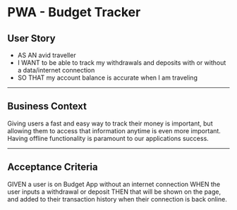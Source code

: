 # PWA - Budget Tracker


## User Story
* AS AN avid traveller
* I WANT to be able to track my withdrawals and deposits with or without a data/internet connection
* SO THAT my account balance is accurate when I am traveling

---

## Business Context

Giving users a fast and easy way to track their money is important, but allowing them to access that information anytime is even more important. Having offline functionality is paramount to our applications success.

---

## Acceptance Criteria
GIVEN a user is on Budget App without an internet connection
WHEN the user inputs a withdrawal or deposit
THEN that will be shown on the page, and added to their transaction history when their connection is back online.


